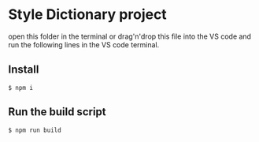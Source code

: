 # Style Dictionary project

open this folder in the terminal or drag'n'drop this file into the VS code and run the following lines in the VS code terminal.

## Install

```
$ npm i
```

## Run the build script

```
$ npm run build
```
